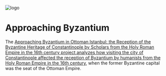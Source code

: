 ![logo](/approaching_byzantium_logo.png)

# Approaching Byzantium

The [Approaching Byzantium in Ottoman Istanbul: the Reception of the Byzantine Heritage of Constantinople by Scholars from the Holy Roman Empire in the 16th century project analyzes how visiting the city of Constantinople affected the reception of Byzantium by humanists from the Holy Roman Empire in the 16th century](https://www.byzanz-mainz.de/en/no_cache/research-byzanz/details-projects/article/approaching-byzantium-in-ottoman-istanbul-the-reception-of-the-byzantine-heritage-of-constantinople-1/), when the former Byzantine capital was the seat of the Ottoman Empire. 
